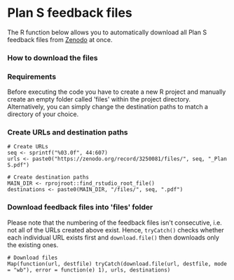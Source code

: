 # Plan S feedback files
The R function below allows you to automatically download all Plan S feedback files from [Zenodo](https://zenodo.org/record/3250081/) at once. 

### How to download the files

### Requirements

Before executing the code you have to create a new R project and manually create an empty folder called 'files' within the project directory. Alternatively, you can simply change the destination paths to match a directory of your choice.

### Create URLs and destination paths

```{r}
# Create URLs
seq <- sprintf("%03.0f", 44:607)
urls <- paste0("https://zenodo.org/record/3250081/files/", seq, "_Plan S.pdf")

# Create destination paths
MAIN_DIR <- rprojroot::find_rstudio_root_file()
destinations <- paste0(MAIN_DIR, "/files/", seq, ".pdf")
```

### Download feedback files into 'files' folder

Please note that the numbering of the feedback files isn't consecutive, i.e. not all of the URLs created above exist. Hence, `tryCatch()` checks whether each individual URL exists first and `download.file()` then downloads only the existing ones.   

```{r}
# Download files
Map(function(url, destfile) tryCatch(download.file(url, destfile, mode = "wb"), error = function(e) 1), urls, destinations)
```
